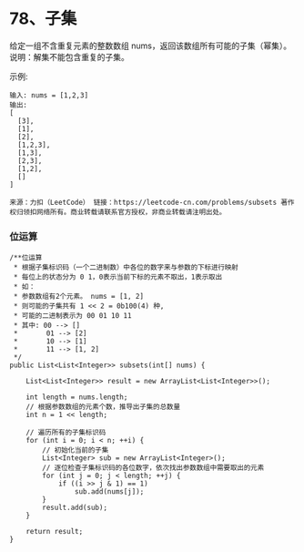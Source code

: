 78、子集
===

给定一组不含重复元素的整数数组 nums，返回该数组所有可能的子集（幂集）。<br>
说明：解集不能包含重复的子集。<br>

示例:<br>
```
输入: nums = [1,2,3]
输出:
[
  [3],
  [1],
  [2],
  [1,2,3],
  [1,3],
  [2,3],
  [1,2],
  []
]
```
``
来源：力扣（LeetCode）
链接：https://leetcode-cn.com/problems/subsets
著作权归领扣网络所有。商业转载请联系官方授权，非商业转载请注明出处。
``

### 位运算
```
/**位运算
 * 根据子集标识码（一个二进制数）中各位的数字来与参数的下标进行映射
 * 每位上的状态分为 0 1，0表示当前下标的元素不取出，1表示取出
 * 如：
 * 参数数组有2个元素。 nums = [1, 2]
 * 则可能的子集共有 1 << 2 = 0b100(4) 种,
 * 可能的二进制表示为 00 01 10 11
 * 其中: 00 --> []
 *       01 --> [2]
 *       10 --> [1]
 *       11 --> [1, 2]
 */
public List<List<Integer>> subsets(int[] nums) {
    
    List<List<Integer>> result = new ArrayList<List<Integer>>();

    int length = nums.length;
    // 根据参数数组的元素个数，推导出子集的总数量
    int n = 1 << length;
    
    // 遍历所有的子集标识码
    for (int i = 0; i < n; ++i) {
        // 初始化当前的子集
        List<Integer> sub = new ArrayList<Integer>();
        // 逐位检查子集标识码的各位数字，依次找出参数数组中需要取出的元素
        for (int j = 0; j < length; ++j) {
            if ((i >> j & 1) == 1)
                sub.add(nums[j]);
        }
        result.add(sub);
    }

    return result;
}
```
